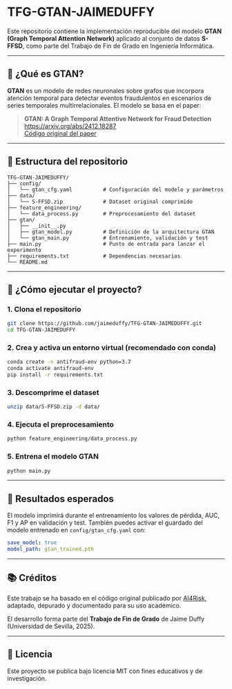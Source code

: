 
# TFG-GTAN-JAIMEDUFFY

Este repositorio contiene la implementación reproducible del modelo **GTAN (Graph Temporal Attention Network)** aplicado al conjunto de datos **S-FFSD**, como parte del Trabajo de Fin de Grado en Ingeniería Informática.

---

## 🧠 ¿Qué es GTAN?

**GTAN** es un modelo de redes neuronales sobre grafos que incorpora atención temporal para detectar eventos fraudulentos en escenarios de series temporales multirrelacionales. El modelo se basa en el paper:

> **GTAN: A Graph Temporal Attentive Network for Fraud Detection**  
> https://arxiv.org/abs/2412.18287  
> [Código original del paper](https://github.com/AI4Risk/antifraud)

---

## 📁 Estructura del repositorio

```
TFG-GTAN-JAIMEDUFFY/
├── config/
│   └── gtan_cfg.yaml          # Configuración del modelo y parámetros
├── data/
│   └── S-FFSD.zip             # Dataset original comprimido
├── feature_engineering/
│   └── data_process.py        # Preprocesamiento del dataset
├── gtan/
│   ├── __init__.py
│   ├── gtan_model.py          # Definición de la arquitectura GTAN
│   └── gtan_main.py           # Entrenamiento, validación y test
├── main.py                    # Punto de entrada para lanzar el experimento
├── requirements.txt           # Dependencias necesarias
└── README.md
```

---

## 🚀 ¿Cómo ejecutar el proyecto?

### 1. Clona el repositorio

```bash
git clone https://github.com/jaimeduffy/TFG-GTAN-JAIMEDUFFY.git
cd TFG-GTAN-JAIMEDUFFY
```

### 2. Crea y activa un entorno virtual (recomendado con conda)

```bash
conda create -n antifraud-env python=3.7
conda activate antifraud-env
pip install -r requirements.txt
```

### 3. Descomprime el dataset

```bash
unzip data/S-FFSD.zip -d data/
```

### 4. Ejecuta el preprocesamiento

```bash
python feature_engineering/data_process.py
```

### 5. Entrena el modelo GTAN

```bash
python main.py
```

---

## 📝 Resultados esperados

El modelo imprimirá durante el entrenamiento los valores de pérdida, AUC, F1 y AP en validación y test. También puedes activar el guardado del modelo entrenado en `config/gtan_cfg.yaml` con:

```yaml
save_model: true
model_path: gtan_trained.pth
```

---

## 📚 Créditos

Este trabajo se ha basado en el código original publicado por [AI4Risk](https://github.com/AI4Risk/antifraud), adaptado, depurado y documentado para su uso académico.

El desarrollo forma parte del **Trabajo de Fin de Grado** de Jaime Duffy (Universidad de Sevilla, 2025).

---

## 📄 Licencia

Este proyecto se publica bajo licencia MIT con fines educativos y de investigación.
